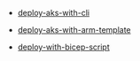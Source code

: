 - [deploy-aks-with-cli](./deploy-aks-with-cli.md)


- [deploy-aks-with-arm-template](./deploy-aks-with-arm-template/Readme.md)

- [deploy-with-bicep-script](./deploy-with-bicep-script/Readme.md)
